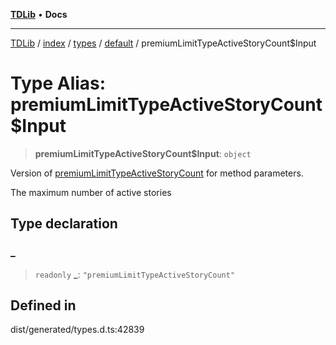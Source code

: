 [**TDLib**](../../../../../../README.md) • **Docs**

***

[TDLib](../../../../../../modules.md) / [index](../../../../../README.md) / [types](../../../README.md) / [default](../README.md) / premiumLimitTypeActiveStoryCount$Input

# Type Alias: premiumLimitTypeActiveStoryCount$Input

> **premiumLimitTypeActiveStoryCount$Input**: `object`

Version of [premiumLimitTypeActiveStoryCount](premiumLimitTypeActiveStoryCount.md) for method parameters.

The maximum number of active stories

## Type declaration

### \_

> `readonly` **\_**: `"premiumLimitTypeActiveStoryCount"`

## Defined in

dist/generated/types.d.ts:42839
